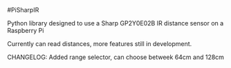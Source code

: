 #PiSharpIR

Python library designed to use a Sharp GP2Y0E02B IR distance sensor on a Raspberry Pi

Currently can read distances, more features still in development.

CHANGELOG:
Added range selector, can choose betweek 64cm and 128cm
